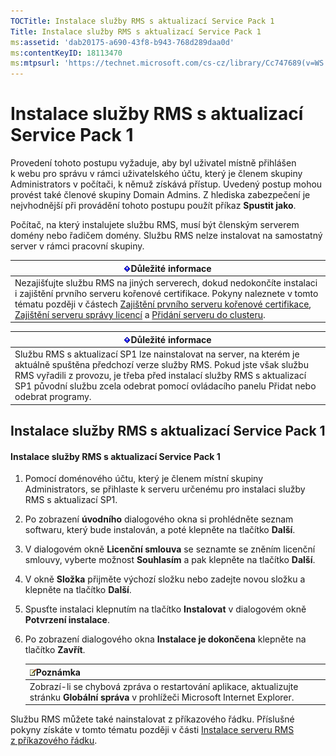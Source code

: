 ```yaml
---
TOCTitle: Instalace služby RMS s aktualizací Service Pack 1
Title: Instalace služby RMS s aktualizací Service Pack 1
ms:assetid: 'dab20175-a690-43f8-b943-768d289daa0d'
ms:contentKeyID: 18113470
ms:mtpsurl: 'https://technet.microsoft.com/cs-cz/library/Cc747689(v=WS.10)'
---
```


Instalace služby RMS s aktualizací Service Pack 1
=================================================

Provedení tohoto postupu vyžaduje, aby byl uživatel místně přihlášen k webu pro správu v rámci uživatelského účtu, který je členem skupiny Administrators v počítači, k němuž získává přístup. Uvedený postup mohou provést také členové skupiny Domain Admins. Z hlediska zabezpečení je nejvhodnější při provádění tohoto postupu použít příkaz **Spustit jako**.

Počítač, na který instalujete službu RMS, musí být členským serverem domény nebo řadičem domény. Službu RMS nelze instalovat na samostatný server v rámci pracovní skupiny.

| ![](images/Cc747689.Important(WS.10).gif)Důležité informace                                                                                                                                                                                                                                                                                                                                                                                                                       |
|----------------------------------------------------------------------------------------------------------------------------------------------------------------------------------------------------------------------------------------------------------------------------------------------------------------------------------------------------------------------------------------------------------------------------------------------------------------------------------------------------------------|
| Nezajišťujte službu RMS na jiných serverech, dokud nedokončíte instalaci i zajištění prvního serveru kořenové certifikace. Pokyny naleznete v tomto tématu později v částech [Zajištění prvního serveru kořenové certifikace](https://technet.microsoft.com/debc42f3-74ff-4c99-b7a4-4921fccdabc2), [Zajištění serveru správy licencí](https://technet.microsoft.com/4d67b898-0ba9-4eef-ab7d-ee0ca55a688e) a [Přidání serveru do clusteru](https://technet.microsoft.com/db635238-5528-4bec-9cc6-8244e2b3d733). |

| ![](images/Cc747689.Important(WS.10).gif)Důležité informace                                                                                                                                                                                                                    |
|-------------------------------------------------------------------------------------------------------------------------------------------------------------------------------------------------------------------------------------------------------------------------------------------------------------|
| Službu RMS s aktualizací SP1 lze nainstalovat na server, na kterém je aktuálně spuštěna předchozí verze služby RMS. Pokud jste však službu RMS vyřadili z provozu, je třeba před instalací služby RMS s aktualizací SP1 původní službu zcela odebrat pomocí ovládacího panelu Přidat nebo odebrat programy. |

Instalace služby RMS s aktualizací Service Pack 1
-------------------------------------------------

#### Instalace služby RMS s aktualizací Service Pack 1

1.  Pomocí doménového účtu, který je členem místní skupiny Administrators, se přihlaste k serveru určenému pro instalaci služby RMS s aktualizací SP1.

2.  Po zobrazení **úvodního** dialogového okna si prohlédněte seznam softwaru, který bude instalován, a poté klepněte na tlačítko **Další**.

3.  V dialogovém okně **Licenční smlouva** se seznamte se zněním licenční smlouvy, vyberte možnost **Souhlasím** a pak klepněte na tlačítko **Další**.

4.  V okně **Složka** přijměte výchozí složku nebo zadejte novou složku a klepněte na tlačítko **Další**.

5.  Spusťte instalaci klepnutím na tlačítko **Instalovat** v dialogovém okně **Potvrzení instalace**.

6.  Po zobrazení dialogového okna **Instalace je dokončena** klepněte na tlačítko **Zavřít**.

    | ![](images/Cc747689.note(WS.10).gif)Poznámka                                                                |
    |------------------------------------------------------------------------------------------------------------------------------------------|
    | Zobrazí-li se chybová zpráva o restartování aplikace, aktualizujte stránku **Globální správa** v prohlížeči Microsoft Internet Explorer. |

Službu RMS můžete také nainstalovat z příkazového řádku. Příslušné pokyny získáte v tomto tématu později v části [Instalace serveru RMS z příkazového řádku](https://technet.microsoft.com/b55b1e2a-dd14-4168-a37f-9cdedbec660b).
